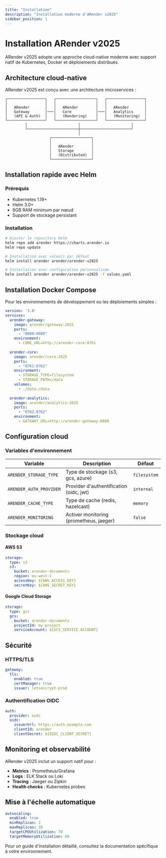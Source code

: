 ```yaml
---
title: "Installation"
description: "Installation moderne d'ARender v2025"
sidebar_position: 1
---
```


# Installation ARender v2025

ARender v2025 adopte une approche cloud-native moderne avec support natif de Kubernetes, Docker et déploiements distribués.

## Architecture cloud-native

ARender v2025 est conçu avec une architecture microservices :

```
┌─────────────────┐   ┌──────────────────┐   ┌─────────────────┐
│                 │   │                  │   │                 │
│   ARender       │   │   ARender        │   │   ARender       │
│   Gateway       │───│   Core           │───│   Analytics     │
│   (API & Auth)  │   │   (Rendering)    │   │   (Monitoring)  │
└─────────────────┘   └──────────────────┘   └─────────────────┘
         │                       │                       │
         └───────────────────────┼───────────────────────┘
                                 │
                    ┌──────────────────┐
                    │                  │
                    │   ARender        │
                    │   Storage        │
                    │   (Distributed)  │
                    └──────────────────┘
```

## Installation rapide avec Helm

### Prérequis
- Kubernetes 1.19+
- Helm 3.0+
- 8GB RAM minimum par nœud
- Support de stockage persistant

### Installation

```bash
# Ajouter le repository Helm
helm repo add arender https://charts.arender.io
helm repo update

# Installation avec valeurs par défaut
helm install arender arender/arender-v2025

# Installation avec configuration personnalisée
helm install arender arender/arender-v2025 -f values.yaml
```

## Installation Docker Compose

Pour les environnements de développement ou les déploiements simples :

```yaml
version: '3.8'
services:
  arender-gateway:
    image: arender/gateway:2025
    ports:
      - "8080:8080"
    environment:
      - CORE_URL=http://arender-core:8761
    
  arender-core:
    image: arender/core:2025
    ports:
      - "8761:8761"
    environment:
      - STORAGE_TYPE=filesystem
      - STORAGE_PATH=/data
    volumes:
      - ./data:/data
    
  arender-analytics:
    image: arender/analytics:2025
    ports:
      - "8762:8762"
    environment:
      - GATEWAY_URL=http://arender-gateway:8080
```

## Configuration cloud

### Variables d'environnement

| Variable | Description | Défaut |
|----------|-------------|---------|
| `ARENDER_STORAGE_TYPE` | Type de stockage (s3, gcs, azure) | `filesystem` |
| `ARENDER_AUTH_PROVIDER` | Provider d'authentification (oidc, jwt) | `internal` |
| `ARENDER_CACHE_TYPE` | Type de cache (redis, hazelcast) | `memory` |
| `ARENDER_MONITORING` | Activer monitoring (prometheus, jaeger) | `false` |

### Stockage cloud

#### AWS S3
```yaml
storage:
  type: s3
  s3:
    bucket: arender-documents
    region: eu-west-1
    accessKey: ${AWS_ACCESS_KEY}
    secretKey: ${AWS_SECRET_KEY}
```

#### Google Cloud Storage
```yaml
storage:
  type: gcs
  gcs:
    bucket: arender-documents
    projectId: my-project
    serviceAccount: ${GCS_SERVICE_ACCOUNT}
```

## Sécurité

### HTTPS/TLS
```yaml
gateway:
  tls:
    enabled: true
    certManager: true
    issuer: letsencrypt-prod
```

### Authentification OIDC
```yaml
auth:
  provider: oidc
  oidc:
    issuerUrl: https://auth.example.com
    clientId: arender
    clientSecret: ${OIDC_CLIENT_SECRET}
```

## Monitoring et observabilité

ARender v2025 inclut un support natif pour :

- **Metrics** : Prometheus/Grafana
- **Logs** : ELK Stack ou Loki
- **Tracing** : Jaeger ou Zipkin
- **Health checks** : Kubernetes probes

## Mise à l'échelle automatique

```yaml
autoscaling:
  enabled: true
  minReplicas: 2
  maxReplicas: 10
  targetCPUUtilization: 70
  targetMemoryUtilization: 80
```

Pour un guide d'installation détaillé, consultez la documentation spécifique à votre environnement.